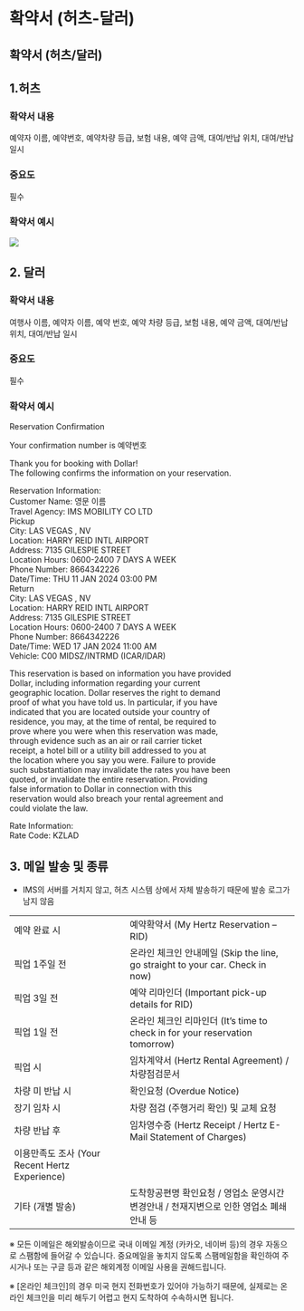 # 확약서 (허츠-달러)

**확약서 (허츠/달러)**
---------------

### 

**1.허츠**
--------

### 확약서 내용

예약자 이름, 예약번호, 예약차량 등급, 보험 내용, 예약 금액, 대여/반납 위치, 대여/반납 일시

### **중요도**

필수

### **확약서 예시**

![](https://kakaomobilitysupport.zendesk.com/hc/article_attachments/35374847914137)

**2. 달러**
---------

### 확약서 내용

여행사 이름, 예약자 이름, 예약 번호, 예약 차량 등급, 보험 내용, 예약 금액, 대여/반납 위치, 대여/반납 일시

### **중요도**

필수

### **확약서 예시**

Reservation Confirmation

Your confirmation number is 예약번호

Thank you for booking with Dollar!  
The following confirms the information on your reservation.

Reservation Information:  
Customer Name: 영문 이름  
Travel Agency: IMS MOBILITY CO LTD  
Pickup  
City: LAS VEGAS , NV  
Location: HARRY REID INTL AIRPORT  
Address: 7135 GILESPIE STREET  
Location Hours: 0600-2400 7 DAYS A WEEK  
Phone Number: 8664342226  
Date/Time: THU 11 JAN 2024 03:00 PM  
Return  
City: LAS VEGAS , NV  
Location: HARRY REID INTL AIRPORT  
Address: 7135 GILESPIE STREET  
Location Hours: 0600-2400 7 DAYS A WEEK  
Phone Number: 8664342226  
Date/Time: WED 17 JAN 2024 11:00 AM  
Vehicle: C00 MIDSZ/INTRMD (ICAR/IDAR)

This reservation is based on information you have provided  
Dollar, including information regarding your current  
geographic location. Dollar reserves the right to demand  
proof of what you have told us. In particular, if you have  
indicated that you are located outside your country of  
residence, you may, at the time of rental, be required to  
prove where you were when this reservation was made,  
through evidence such as an air or rail carrier ticket  
receipt, a hotel bill or a utility bill addressed to you at  
the location where you say you were. Failure to provide  
such substantiation may invalidate the rates you have been  
quoted, or invalidate the entire reservation. Providing  
false information to Dollar in connection with this  
reservation would also breach your rental agreement and  
could violate the law.

Rate Information:  
Rate Code: KZLAD

**3. 메일 발송 및 종류**
-----------------

- IMS의 서버를 거치지 않고, 허츠 시스템 상에서 자체 발송하기 때문에 발송 로그가 남지 않음

|  |  |
| --- | --- |
| 예약 완료 시 | 예약확약서 (My Hertz Reservation – RID) |
| 픽업 1주일 전 | 온라인 체크인 안내메일 (Skip the line, go straight to your car. Check in now) |
| 픽업 3일 전 | 예약 리마인더 (Important pick-up details for RID) |
| 픽업 1일 전 | 온라인 체크인 리마인더 (It’s time to check in for your reservation tomorrow) |
| 픽업 시 | 임차계약서 (Hertz Rental Agreement) / 차량점검문서 |
| 차량 미 반납 시 | 확인요청 (Overdue Notice) |
| 장기 임차 시 | 차량 점검 (주행거리 확인) 및 교체 요청 |
| 차량 반납 후 | 임차영수증 (Hertz Receipt / Hertz E-Mail Statement of Charges) |
| 이용만족도 조사 (Your Recent Hertz Experience) |
| 기타 (개별 발송) | 도착항공편명 확인요청 / 영업소 운영시간 변경안내 / 천재지변으로 인한 영업소 폐쇄안내 등 |

※ 모든 이메일은 해외발송이므로 국내 이메일 계정 (카카오, 네이버 등)의 경우 자동으로 스팸함에 들어갈 수 있습니다. 중요메일을 놓치지 않도록 스팸메일함을 확인하여 주시거나 또는 구글 등과 같은 해외계정 이메일 사용을 권해드립니다.

※ [온라인 체크인]의 경우 미국 현지 전화번호가 있어야 가능하기 때문에, 실제로는 온라인 체크인을 미리 해두기 어렵고 현지 도착하여 수속하시면 됩니다.
